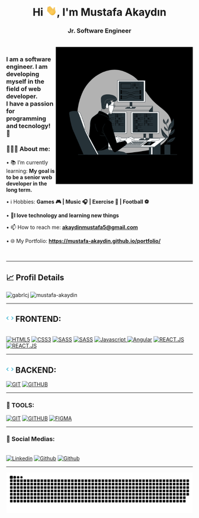 <h1 align="center">Hi <img src="./img/waving.gif" style="width:30px;"  />, I'm Mustafa Akaydın</h1>
<h3 align="center"><strong>Jr. Software Engineer</strong></h3>
<br>
<img align="right" style="width:370px;" src="./img/a.gif" alt="Illustration" width=200px/> 
    
<h3 align="left">I am a software engineer. I am developing myself in the field of web developer. 
    <br>
    <b>I have a passion for programming and tecnology!</b> 🚀
</h3>

<div align="left">
    <h3>👨🏽‍💻 About me:</h3>
        <p>• 📚 I’m currently learning: <b>My goal is to be a senior web developer in the long term.</b></p>
        <p>• ℹ️ Hobbies: <b>Games 🎮 | Music 🎧 | Exercise 🏃 | Football ⚽</b></p>
        <p>• 💬<b>I love technology and learning new things</b></p>
        <p>• 📫 How to reach me: <b><a href="mailto:akaydinmustafa5@gmail.com">akaydinmustafa5@gmail.com</a></b></p>
        <p>• 🌐 My Portfolio: <b><a href="https://mustafa-akaydin.github.io/portfolio/">https://mustafa-akaydin.github.io/portfolio/</a></b></p>
</div>
<br>

---

<h2 align="left">📈 Profil Details</h2>
<div align="left">
    <img height="155em" src="https://github-readme-stats.vercel.app/api?username=mustafa-akaydin&show_icons=true&theme=slateorange&title_color=f34213&text_color=0c0c0c&icon_color=0c0c0c&locale=en&hide_border=true&bg_color=bbb8b2" alt="gabrlcj" />
    <img height="155em" src="https://github-readme-stats.vercel.app/api/top-langs?username=mustafa-akaydin&show_icons=true&theme=slateorange&title_color=f34213&text_color=0c0c0c&icon_color=0c0c0c&layout=compact&hide_border=true&bg_color=bbb8b2" alt="mustafa-akaydin" />
</div>

---

<div>
  <h2> <img src="./img/code.gif" style="padd-top:60px" width=20 /> FRONTEND:</h2><br>
    <a href="https://"><img src="https://img.shields.io/static/v1?label=&message=HTML5&color=%23E34F26&style=for-the-badge&logo=html5&logoColor=whitesmoke" alt="HTML5"></a>
    <a href="https://"><img src="https://img.shields.io/static/v1?label=&message=CSS3&color=%231572B6&style=for-the-badge&logo=css3&logoColor=whitesmoke" alt="CSS3"></a>
    <a href="https://"><img src="https://img.shields.io/static/v1?label=&message=SASS&color=%23CC6699&style=for-the-badge&logo=sass&logoColor=whitesmoke" alt="SASS"></a>
    <a href="https://"><img src="https://img.shields.io/badge/bootstrap-%23563D7C.svg?style=for-the-badge&logo=bootstrap&logoColor=white" alt="SASS"></a>
    <a href="https://"><img src="https://img.shields.io/static/v1?label=&message=Javascript&color=%23F7DF1E&style=for-the-badge&logo=javascript&logoColor=grey" alt="Javascript"> </a>
    <a href="https://"><img src="https://camo.githubusercontent.com/0461c95b6c3716b16477ee709148006546bf849be66ef1e4fa373d2119dff412/68747470733a2f2f696d672e736869656c64732e696f2f62616467652f616e67756c61722d2532334444303033312e7376673f7374796c653d666f722d7468652d6261646765266c6f676f3d616e67756c6172266c6f676f436f6c6f723d7768697465" alt="Angular"></a>
    <a href="https://"><img src="https://img.shields.io/static/v1?label=&message=REACT.JS&color=%2361DAFB&style=for-the-badge&logo=react&logoColor=grey" alt="REACT.JS"></a>
    <a href="https://"><img src="https://img.shields.io/badge/Next-black?style=for-the-badge&logo=next.js&logoColor=white" alt="REACT.JS"></a>
    <br>
</div>

---


<div>
    <h2> <img src="./img/code.gif" style="padd-top:60px" width=20 /> BACKEND:</h2>
    <a href="https://"><img src="https://img.shields.io/badge/laravel-%23FF2D20.svg?style=for-the-badge&logo=laravel&logoColor=white" alt="GIT"></a>
    <a href="https://"><img src="https://img.shields.io/badge/java-%23ED8B00.svg?style=for-the-badge&logo=openjdk&logoColor=white" alt="GITHUB"></a>
</div>

---


<div>
    <h3>🔧 TOOLS:</h3>
    <a href="https://"><img src="https://img.shields.io/static/v1?label=&message=GIT&color=%23F05032&style=for-the-badge&logo=git&logoColor=whitesmoke" alt="GIT"></a>
    <a href="https://"><img src="https://img.shields.io/static/v1?label=&message=GITHUB&color=%23181717&style=for-the-badge&logo=github&logoColor=whitesmoke" alt="GITHUB"></a>
    <a href="https://"><img src="https://img.shields.io/static/v1?label=&message=FIGMA&color=%23552d84&style=for-the-badge&logo=figma&logoColor=whitesmoke" alt="FIGMA"></a>
</div>

---

<div>
  <h3>📱 Social Medias:</h3><br>
    <a href="https://www.linkedin.com/in/mustafa-akaydn" target="_blank"><img src="https://img.shields.io/static/v1?label=&message=Linkedin&color=0A66C2&style=for-the-badge&logo=linkedin&logoColor=whitesmoke" alt="Linkedin"></a>
    <a href="https://github.com/mustafa-akaydin"><img src="https://img.shields.io/badge/github-%23121011.svg?style=for-the-badge&logo=github&logoColor=white)" alt="Github"></a>
    <a href="#"><img src="https://img.shields.io/badge/Spotify-1ED760?style=for-the-badge&logo=spotify&logoColor=white)" alt="Github"></a>
</div>

---

<p align="center">
  <img  src="./img/snake.svg"
    alt="example" />
</p>
